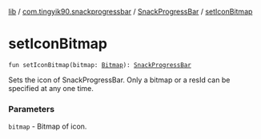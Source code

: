 [lib](../../index.md) / [com.tingyik90.snackprogressbar](../index.md) / [SnackProgressBar](index.md) / [setIconBitmap](./set-icon-bitmap.md)

# setIconBitmap

`fun setIconBitmap(bitmap: `[`Bitmap`](https://developer.android.com/reference/android/graphics/Bitmap.html)`): `[`SnackProgressBar`](index.md)

Sets the icon of SnackProgressBar. Only a bitmap or a resId can be specified at any one time.

### Parameters

`bitmap` - Bitmap of icon.